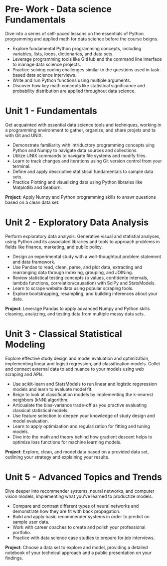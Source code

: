 # Pre- Work - Data science Fundamentals
Dive into a series of self-paced lessons on the essentials of Python programming and applied math for data science before the course beigns.

- Explore fundamental Python programming concepts, including variables, lists, loops, dictionaries, and data sets.
- Leverage programming tools like GitHub and the command line interface to manage data science projects.
- Practice solving coding challenges similar to the questions used in task-based data science interviews.
- Write and run Python functions using multiple arguments.
- Discover how key math concepts like statistical significance and probability distribution are applied throughout data science.

# Unit 1 - Fundamentals
Get acquainted with essential data science tools and techniques, working in a programming environment to gather, organize, and share projets and ta with Git and UNIX.

- Demonstrate familiarity with intriductory programming concepts uing Python and Numpy to navigate data sources and collections.
- Utilize UNIX commands to navigate file systems and modify files.
- Learn to track changes and iterations using Git version control from your terminal.
- Define and apply descriptive statistical fundamentals to sample data sets.
- Practice Plotting and visualizing data using Python libraries like Matplotlib and Seaborn.

**Project**: Apply Numpy and Python programming skills to answr questions based on a clean data set.

# Unit 2 - Exploratory Data Analysis
Perform exploratory data analysis. Generative visual and statistial analyses, using Python and its associated libraries and tools to approach problems in fields like finance, marketing, and public policy.

- Design an experimental study with a well-thoughtout problem statement and data framework. 
- Use Pandas to read, clean, parse, and plot data, extracting and rearranging data through indexing, grouping, and JOINing.
- Review statistical testing concepts (p values, confidente intervals, lambda functions, correlation/causation) with SciPy and StatsModels.
- Learn to scrape website data using popular scraping tools.
- Explore bootstrapping, resampling, and building inferences about your data.

**Project**: Leverage Pandas to apply advanced Numpy and Python skills cleaning, analyzing, and testing data from multiple messy data sets.

# Unit 3 - Classical Statistical Modeling
Explore effective study design and model evaluation and optimization, implementing linear and logisti regression, and classification models. Collet and connect external data to add nuance to your models using web scraping and APIs.

- Use scikit-learn and StatsModels to run linear and logistic regeression models and learn to evaluate model fit.
- Beign to look at classification models by implementing the k-nearest neighbors (kNN) algorithm.
- Articualate the bias-variance trade-off as you practive evaluating classical statistical models.
- Use feature selection to deepen your knowledge of study design and model evaluation.
- Learn to apply optimization and regularization for fitting and tuning models.
- Dive into the math and theory behind how gradient descent helps to optimize loss functions for machine learning models.

**Project**: Explore, clean, and model data based on a provided data set, outlining your strategy and explaining your results.

# Unit 5 - Advanced Topics and Trends
Dive deeper into recommender systems, neural networks, and computer vision models, implementing what you've learned to productize models.

- Compare and contrast different types of neural networks and demonstrate how they are fit with back propagation.
- Build and apply basic recommender systems in order to predict on sample user data.
- Work with career coaches to create and polish your professional portfolio.
- Practice with data science case studies to prepare for job interviews.

**Project**: Choose a data set to explore and model, providing a detailed notebook of your technical approach and a public presentation on your findings.

